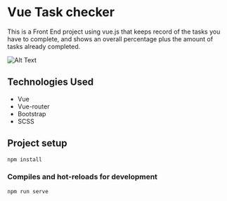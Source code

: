 # Vue Task checker
This is a Front End project using vue.js that keeps record of the tasks you have to complete, and shows an overall percentage plus the amount of tasks already completed.


![Alt Text](https://media.giphy.com/media/h8P9dFbePOUNbqcm15/giphy.gif)

## Technologies Used

* Vue
* Vue-router
* Bootstrap
* SCSS

## Project setup
```
npm install
```

### Compiles and hot-reloads for development
```
npm run serve
```

